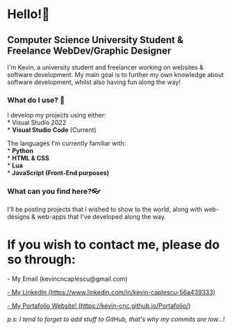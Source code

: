 <h1>Hello!👋</h1>
<h2>Computer Science University Student & Freelance WebDev/Graphic Designer</h2>
<p>
  I'm Kevin, a university student and freelancer working on websites & software development.
  My main goal is to further my own knowledge about software development, whilst also having fun along the way!
</p>
<space>
<h3>
  What do I use? 🤔
</h3>
<p>
  I develop my projects using either:<br>
    * Visual Studio 2022<br>
    * <b>Visual Studio Code</b> (Current)

  The languages I'm currently familiar with:<br>
    * <b>Python</b><br>
    * <b>HTML & CSS</b><br>
    * <b>Lua</b><br>
    * <b>JavaScript (Front-End purposes)</b>
</p>
<h3>
  What can you find here?👓
</h3>
<p>
  I'll be posting projects that I wished to show to the world, along with web-designs & web-apps that I've developed along the way.
</p>

<footer>
  <h1>If you wish to contact me, please do so through:</h1>
  
  <p>- My Email (kevincncaplescu@gmail.com)</p>
  <a href="https://www.linkedin.com/in/kevin-caplescu-56a439333">- My LinkedIn (https://www.linkedin.com/in/kevin-caplescu-56a439333)</a>
                                                                                                                                           
  <a href="https://kevin-cnc.github.io/Portafolio/">- My Portafolio Website! (https://kevin-cnc.github.io/Portafolio/) </a>
</footer>

<p><i>p.s: I tend to forget to add stuff to GitHub, that's why my commits are low...!</i></p>
